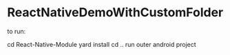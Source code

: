 # ReactNativeDemoWithCustomFolder

to run:

cd React-Native-Module
yard install
cd ..
run outer android project
